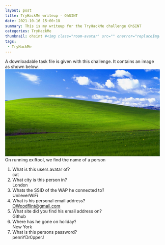 ```yaml
---
layout: post
title: TryHackMe writeup - OhSINT
date: 2021-10-16 15:00:18
summary: This is my writeup for the TryHackMe challenge OhSINT
categories: TryHackMe
thumbnail: ohsint #<img class="room-avatar" src="" onerror="replaceImg(this)">
tags:
 - TryHackMe
---
```

A downloadable task file is given with this challenge. It contains an image as shown below. ![WindowsXP.jpg](/assets/WindowsXP.jpg)
On running exiftool, we find the name of a person


1. What is this users avatar of?  
    cat
1. What city is this person in?  
    London
1. Whats the SSID of the WAP he connected to?  
    UnileverWiFi
1. What is his personal email address?  
    OWoodflint@gmail.com
1. What site did you find his email address on?  
    Github
1. Where has he gone on holiday?  
    New York
1. What is this persons password?  
    pennYDr0pper.!